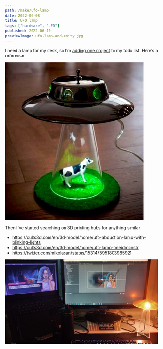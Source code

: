 ```yaml
---
path: /make/ufo-lamp
date: 2022-06-08
title: UFO lamp
tags: ["hardware", "LED"]
published: 2022-06-10
previewImage: ufo-lamp-and-unity.jpg
---
```


I need a lamp for my desk, so I’m [adding one project](https://twitter.com/mikolasan/status/1528078099568414721) to my todo list. Here’s a reference

![referense from pinterest](./ufo-lamp.jpg)

Then I've started searching on 3D printing hubs for anything similar

- https://cults3d.com/en/3d-model/home/ufo-abduction-lamp-with-blinking-lights
- https://cults3d.com/en/3d-model/home/ufo-lamp-oneidmonstr
- https://twitter.com/mikolasan/status/1531475951803985921

![real example from a unity developer](./ufo-lamp-and-unity.jpg)
